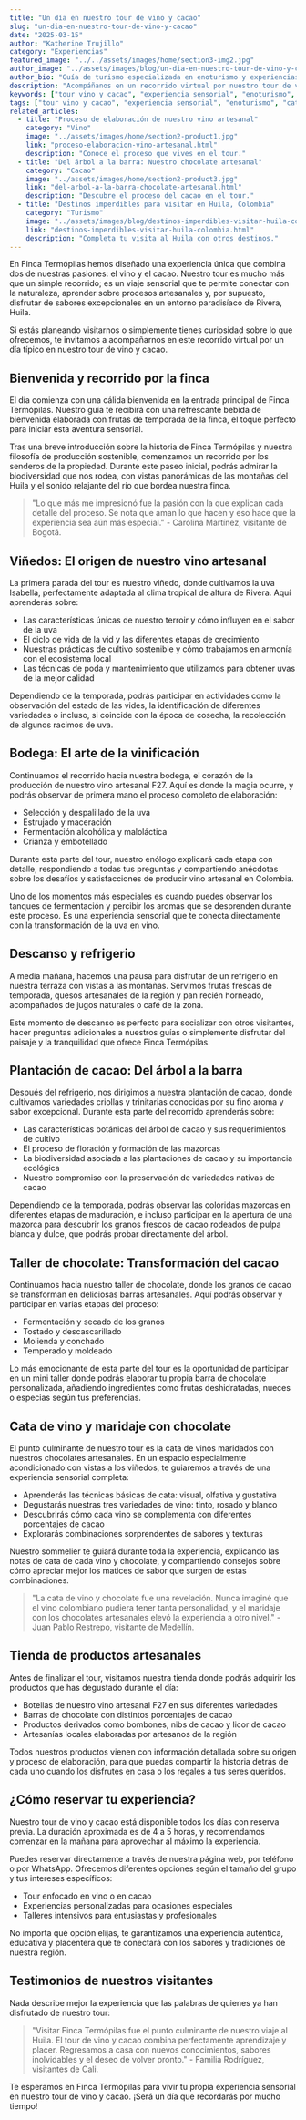 ```yaml
---
title: "Un día en nuestro tour de vino y cacao"
slug: "un-dia-en-nuestro-tour-de-vino-y-cacao"
date: "2025-03-15"
author: "Katherine Trujillo"
category: "Experiencias"
featured_image: "../../assets/images/home/section3-img2.jpg"
author_image: "../assets/images/blog/un-dia-en-nuestro-tour-de-vino-y-cacao/author.png"
author_bio: "Guía de turismo especializada en enoturismo y experiencias gastronómicas. Experta en diseñar recorridos sensoriales que conectan a los visitantes con la cultura local del Huila."
description: "Acompáñanos en un recorrido virtual por nuestro tour de vino y cacao en Finca Termópilas, y descubre todas las experiencias sensoriales que te esperan en Rivera, Huila."
keywords: ["tour vino y cacao", "experiencia sensorial", "enoturismo", "cata de vino", "chocolate artesanal", "turismo experiencial", "Rivera", "Huila"]
tags: ["tour vino y cacao", "experiencia sensorial", "enoturismo", "cata de vino", "chocolate artesanal", "turismo experiencial", "rivera", "huila"]
related_articles:
  - title: "Proceso de elaboración de nuestro vino artesanal"
    category: "Vino"
    image: "../assets/images/home/section2-product1.jpg"
    link: "proceso-elaboracion-vino-artesanal.html"
    description: "Conoce el proceso que vives en el tour."
  - title: "Del árbol a la barra: Nuestro chocolate artesanal"
    category: "Cacao"
    image: "../assets/images/home/section2-product3.jpg"
    link: "del-arbol-a-la-barra-chocolate-artesanal.html"
    description: "Descubre el proceso del cacao en el tour."
  - title: "Destinos imperdibles para visitar en Huila, Colombia"
    category: "Turismo"
    image: "../assets/images/blog/destinos-imperdibles-visitar-huila-colombia/main.jpg"
    link: "destinos-imperdibles-visitar-huila-colombia.html"
    description: "Completa tu visita al Huila con otros destinos."
---
```


En Finca Termópilas hemos diseñado una experiencia única que combina dos de nuestras pasiones: el vino y el cacao. Nuestro tour es mucho más que un simple recorrido; es un viaje sensorial que te permite conectar con la naturaleza, aprender sobre procesos artesanales y, por supuesto, disfrutar de sabores excepcionales en un entorno paradisíaco de Rivera, Huila.

Si estás planeando visitarnos o simplemente tienes curiosidad sobre lo que ofrecemos, te invitamos a acompañarnos en este recorrido virtual por un día típico en nuestro tour de vino y cacao.

## Bienvenida y recorrido por la finca

El día comienza con una cálida bienvenida en la entrada principal de Finca Termópilas. Nuestro guía te recibirá con una refrescante bebida de bienvenida elaborada con frutas de temporada de la finca, el toque perfecto para iniciar esta aventura sensorial.

Tras una breve introducción sobre la historia de Finca Termópilas y nuestra filosofía de producción sostenible, comenzamos un recorrido por los senderos de la propiedad. Durante este paseo inicial, podrás admirar la biodiversidad que nos rodea, con vistas panorámicas de las montañas del Huila y el sonido relajante del río que bordea nuestra finca.

> "Lo que más me impresionó fue la pasión con la que explican cada detalle del proceso. Se nota que aman lo que hacen y eso hace que la experiencia sea aún más especial." - Carolina Martínez, visitante de Bogotá.

## Viñedos: El origen de nuestro vino artesanal

La primera parada del tour es nuestro viñedo, donde cultivamos la uva Isabella, perfectamente adaptada al clima tropical de altura de Rivera. Aquí aprenderás sobre:

- Las características únicas de nuestro terroir y cómo influyen en el sabor de la uva
- El ciclo de vida de la vid y las diferentes etapas de crecimiento
- Nuestras prácticas de cultivo sostenible y cómo trabajamos en armonía con el ecosistema local
- Las técnicas de poda y mantenimiento que utilizamos para obtener uvas de la mejor calidad

Dependiendo de la temporada, podrás participar en actividades como la observación del estado de las vides, la identificación de diferentes variedades o incluso, si coincide con la época de cosecha, la recolección de algunos racimos de uva.

## Bodega: El arte de la vinificación

Continuamos el recorrido hacia nuestra bodega, el corazón de la producción de nuestro vino artesanal F27. Aquí es donde la magia ocurre, y podrás observar de primera mano el proceso completo de elaboración:

- Selección y despalillado de la uva
- Estrujado y maceración
- Fermentación alcohólica y maloláctica
- Crianza y embotellado

Durante esta parte del tour, nuestro enólogo explicará cada etapa con detalle, respondiendo a todas tus preguntas y compartiendo anécdotas sobre los desafíos y satisfacciones de producir vino artesanal en Colombia.

Uno de los momentos más especiales es cuando puedes observar los tanques de fermentación y percibir los aromas que se desprenden durante este proceso. Es una experiencia sensorial que te conecta directamente con la transformación de la uva en vino.

## Descanso y refrigerio

A media mañana, hacemos una pausa para disfrutar de un refrigerio en nuestra terraza con vistas a las montañas. Servimos frutas frescas de temporada, quesos artesanales de la región y pan recién horneado, acompañados de jugos naturales o café de la zona.

Este momento de descanso es perfecto para socializar con otros visitantes, hacer preguntas adicionales a nuestros guías o simplemente disfrutar del paisaje y la tranquilidad que ofrece Finca Termópilas.

## Plantación de cacao: Del árbol a la barra

Después del refrigerio, nos dirigimos a nuestra plantación de cacao, donde cultivamos variedades criollas y trinitarias conocidas por su fino aroma y sabor excepcional. Durante esta parte del recorrido aprenderás sobre:

- Las características botánicas del árbol de cacao y sus requerimientos de cultivo
- El proceso de floración y formación de las mazorcas
- La biodiversidad asociada a las plantaciones de cacao y su importancia ecológica
- Nuestro compromiso con la preservación de variedades nativas de cacao

Dependiendo de la temporada, podrás observar las coloridas mazorcas en diferentes etapas de maduración, e incluso participar en la apertura de una mazorca para descubrir los granos frescos de cacao rodeados de pulpa blanca y dulce, que podrás probar directamente del árbol.

## Taller de chocolate: Transformación del cacao

Continuamos hacia nuestro taller de chocolate, donde los granos de cacao se transforman en deliciosas barras artesanales. Aquí podrás observar y participar en varias etapas del proceso:

- Fermentación y secado de los granos
- Tostado y descascarillado
- Molienda y conchado
- Temperado y moldeado

Lo más emocionante de esta parte del tour es la oportunidad de participar en un mini taller donde podrás elaborar tu propia barra de chocolate personalizada, añadiendo ingredientes como frutas deshidratadas, nueces o especias según tus preferencias.

## Cata de vino y maridaje con chocolate

El punto culminante de nuestro tour es la cata de vinos maridados con nuestros chocolates artesanales. En un espacio especialmente acondicionado con vistas a los viñedos, te guiaremos a través de una experiencia sensorial completa:

- Aprenderás las técnicas básicas de cata: visual, olfativa y gustativa
- Degustarás nuestras tres variedades de vino: tinto, rosado y blanco
- Descubrirás cómo cada vino se complementa con diferentes porcentajes de cacao
- Explorarás combinaciones sorprendentes de sabores y texturas

Nuestro sommelier te guiará durante toda la experiencia, explicando las notas de cata de cada vino y chocolate, y compartiendo consejos sobre cómo apreciar mejor los matices de sabor que surgen de estas combinaciones.

> "La cata de vino y chocolate fue una revelación. Nunca imaginé que el vino colombiano pudiera tener tanta personalidad, y el maridaje con los chocolates artesanales elevó la experiencia a otro nivel." - Juan Pablo Restrepo, visitante de Medellín.

## Tienda de productos artesanales

Antes de finalizar el tour, visitamos nuestra tienda donde podrás adquirir los productos que has degustado durante el día:

- Botellas de nuestro vino artesanal F27 en sus diferentes variedades
- Barras de chocolate con distintos porcentajes de cacao
- Productos derivados como bombones, nibs de cacao y licor de cacao
- Artesanías locales elaboradas por artesanos de la región

Todos nuestros productos vienen con información detallada sobre su origen y proceso de elaboración, para que puedas compartir la historia detrás de cada uno cuando los disfrutes en casa o los regales a tus seres queridos.

## ¿Cómo reservar tu experiencia?

Nuestro tour de vino y cacao está disponible todos los días con reserva previa. La duración aproximada es de 4 a 5 horas, y recomendamos comenzar en la mañana para aprovechar al máximo la experiencia.

Puedes reservar directamente a través de nuestra página web, por teléfono o por WhatsApp. Ofrecemos diferentes opciones según el tamaño del grupo y tus intereses específicos:

- Tour enfocado en vino o en cacao
- Experiencias personalizadas para ocasiones especiales
- Talleres intensivos para entusiastas y profesionales

No importa qué opción elijas, te garantizamos una experiencia auténtica, educativa y placentera que te conectará con los sabores y tradiciones de nuestra región.

## Testimonios de nuestros visitantes

Nada describe mejor la experiencia que las palabras de quienes ya han disfrutado de nuestro tour:

> "Visitar Finca Termópilas fue el punto culminante de nuestro viaje al Huila. El tour de vino y cacao combina perfectamente aprendizaje y placer. Regresamos a casa con nuevos conocimientos, sabores inolvidables y el deseo de volver pronto." - Familia Rodríguez, visitantes de Cali.

Te esperamos en Finca Termópilas para vivir tu propia experiencia sensorial en nuestro tour de vino y cacao. ¡Será un día que recordarás por mucho tiempo! 